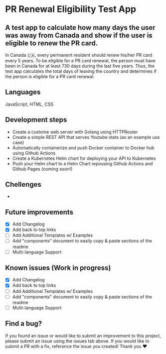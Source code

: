 # PR Renewal Eligibility Test App
## A test app to calculate how many days the user was away from Canada and show if the user is eligible to renew the PR card.

In Canada 🇨🇦, every permanent resident should renew his/her PR card every 5 years. To be eligible for a PR card renewal, the person must have been in Canada for at least 730 days during the last five years. Thus, the test app calculates the total days of leaving the country and determines if the person is eligible for a PR card renewal.

## Languages
JavaScript, HTML, CSS

## Development steps
* Create a custome web server with Golang using HTTPRouter
* Create a simple REST API that serves Youtube stats (as an example use case)
* Automatically containerize and push Docker container to Docker hub using Github Actions
* Create a Kubernetes Helm chart for deploying your API to Kubernetes
* Push your Helm chart to a Helm Chart repousing Github Actions and Github Pages (coming soon!)

## Chellenges

- 

## Future improvements

- [x] Add Changelog
- [x] Add back to top links
- [ ] Add Additional Templates w/ Examples
- [ ] Add "components" document to easily copy & paste sections of the readme
- [ ] Multi-language Support

## Known issues (Work in progress)

- [x] Add Changelog
- [x] Add back to top links
- [ ] Add Additional Templates w/ Examples
- [ ] Add "components" document to easily copy & paste sections of the readme
- [ ] Multi-language Support

## Find a bug?

If you found an issue or would like to submit an improvement to this project, please submit an issue using the issues tab above. If you would like to submit a PR with a fix, reference the issue you created! Thank you ❤️
